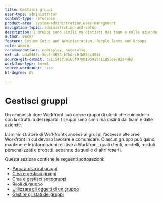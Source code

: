 ```yaml
---
title: Gestisci gruppi
user-type: administrator
content-type: reference
product-area: system-administration;user-management
navigation-topic: administration-and-setup
description: I gruppi sono simili ma distinti dai team e dalle aziende. L’amministratore di Workfront concede ai gruppi l’accesso alle aree Workfront in cui devono lavorare e comunicare.
author: Becky
feature: System Setup and Administration, People Teams and Groups
role: Admin
recommendations: noDisplay, noCatalog
exl-id: bda8d47c-5ec7-4654-b7bd-c6fb854c3084
source-git-commit: c711541f3e166f9700195420711d95ce782a44b2
workflow-type: tm+mt
source-wordcount: '123'
ht-degree: 0%

---
```


# Gestisci gruppi

Un amministratore Workfront può creare gruppi di utenti che coincidono con la struttura del reparto. I gruppi sono simili ma distinti dai team e dalle aziende.

L’amministratore di Workfront concede ai gruppi l’accesso alle aree Workfront in cui devono lavorare e comunicare. Ciascun gruppo può quindi mantenere le informazioni relative a Workfront, quali utenti, modelli, moduli personalizzati e progetti, separate da quelle di altri reparti.

Questa sezione contiene le seguenti sottosezioni:

* [Panoramica sui gruppi](../../administration-and-setup/manage-groups/groups-overview/groups-overview.md)
* [Crea e gestisci gruppi](../../administration-and-setup/manage-groups/create-and-manage-groups/create-and-manage-groups.md)
* [Crea e gestisci sottogruppi](../../administration-and-setup/manage-groups/create-and-manage-subgroups/create-and-manage-subgroups.md)
* [Ruoli di gruppo](../../administration-and-setup/manage-groups/group-roles/group-roles.md)
* [Utilizzare gli oggetti di un gruppo](../../administration-and-setup/manage-groups/work-with-group-objects/work-with-a-groups-objects.md)
* [Gestire gli stati dei gruppi](../../administration-and-setup/manage-groups/manage-group-statuses/manage-group-statuses.md)
